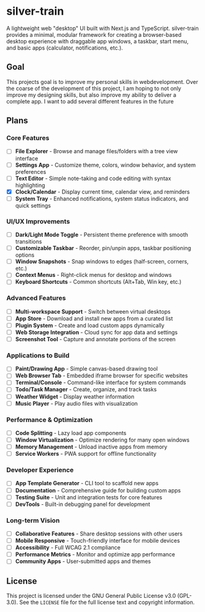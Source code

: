# silver-train

A lightweight web "desktop" UI built with Next.js and TypeScript. silver-train provides a minimal, modular framework for creating a browser-based desktop experience with draggable app windows, a taskbar, start menu, and basic apps (calculator, notifications, etc.).

## Goal

This projects goal is to improve my personal skills in webdevelopment. Over the coarse of the development of this project, I am hoping to not only improve my designing skills, but also improve my ability to deliver a complete app. I want to add several different features in the future

## Plans

### Core Features

- [ ] **File Explorer** - Browse and manage files/folders with a tree view interface
- [ ] **Settings App** - Customize theme, colors, window behavior, and system preferences
- [ ] **Text Editor** - Simple note-taking and code editing with syntax highlighting
- [x] **Clock/Calendar** - Display current time, calendar view, and reminders
- [ ] **System Tray** - Enhanced notifications, system status indicators, and quick settings

### UI/UX Improvements

- [ ] **Dark/Light Mode Toggle** - Persistent theme preference with smooth transitions
- [ ] **Customizable Taskbar** - Reorder, pin/unpin apps, taskbar positioning options
- [ ] **Window Snapshots** - Snap windows to edges (half-screen, corners, etc.)
- [ ] **Context Menus** - Right-click menus for desktop and windows
- [ ] **Keyboard Shortcuts** - Common shortcuts (Alt+Tab, Win key, etc.)

### Advanced Features

- [ ] **Multi-workspace Support** - Switch between virtual desktops
- [ ] **App Store** - Download and install new apps from a curated list
- [ ] **Plugin System** - Create and load custom apps dynamically
- [ ] **Web Storage Integration** - Cloud sync for app data and settings
- [ ] **Screenshot Tool** - Capture and annotate portions of the screen

### Applications to Build

- [ ] **Paint/Drawing App** - Simple canvas-based drawing tool
- [ ] **Web Browser Tab** - Embedded iframe browser for specific websites
- [ ] **Terminal/Console** - Command-like interface for system commands
- [ ] **Todo/Task Manager** - Create, organize, and track tasks
- [ ] **Weather Widget** - Display weather information
- [ ] **Music Player** - Play audio files with visualization

### Performance & Optimization

- [ ] **Code Splitting** - Lazy load app components
- [ ] **Window Virtualization** - Optimize rendering for many open windows
- [ ] **Memory Management** - Unload inactive apps from memory
- [ ] **Service Workers** - PWA support for offline functionality

### Developer Experience

- [ ] **App Template Generator** - CLI tool to scaffold new apps
- [ ] **Documentation** - Comprehensive guide for building custom apps
- [ ] **Testing Suite** - Unit and integration tests for core features
- [ ] **DevTools** - Built-in debugging panel for development

### Long-term Vision

- [ ] **Collaborative Features** - Share desktop sessions with other users
- [ ] **Mobile Responsive** - Touch-friendly interface for mobile devices
- [ ] **Accessibility** - Full WCAG 2.1 compliance
- [ ] **Performance Metrics** - Monitor and optimize app performance
- [ ] **Community Apps** - User-submitted apps and themes

## License

This project is licensed under the GNU General Public License v3.0 (GPL-3.0).
See the `LICENSE` file for the full license text and copyright information.
